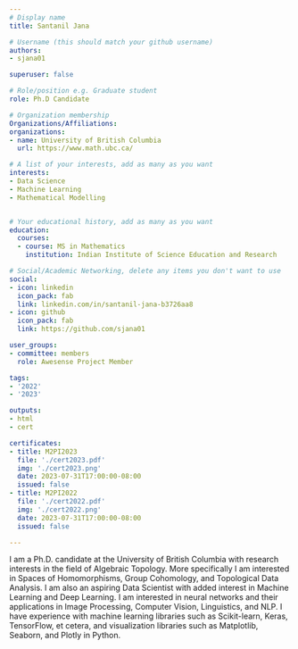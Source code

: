 ```yaml
---
# Display name
title: Santanil Jana

# Username (this should match your github username)
authors:
- sjana01

superuser: false

# Role/position e.g. Graduate student
role: Ph.D Candidate 

# Organization membership
Organizations/Affiliations:
organizations:
- name: University of British Columbia
  url: https://www.math.ubc.ca/

# A list of your interests, add as many as you want
interests:
- Data Science
- Machine Learning
- Mathematical Modelling


# Your educational history, add as many as you want
education:
  courses:
  - course: MS in Mathematics
    institution: Indian Institute of Science Education and Research

# Social/Academic Networking, delete any items you don't want to use
social:
- icon: linkedin
  icon_pack: fab
  link: linkedin.com/in/santanil-jana-b3726aa8
- icon: github
  icon_pack: fab
  link: https://github.com/sjana01

user_groups:
- committee: members
  role: Awesense Project Member

tags:
- '2022'
- '2023'

outputs:
- html
- cert

certificates:
- title: M2PI2023
  file: './cert2023.pdf'
  img: './cert2023.png'
  date: 2023-07-31T17:00:00-08:00
  issued: false
- title: M2PI2022
  file: './cert2022.pdf'
  img: './cert2022.png'
  date: 2023-07-31T17:00:00-08:00
  issued: false

---
```

I am a Ph.D. candidate at the University of British Columbia with research
interests in the field of Algebraic Topology. More specifically I am interested
in Spaces of Homomorphisms, Group Cohomology, and Topological Data Analysis. I
am also an aspiring Data Scientist with added interest in Machine Learning and
Deep Learning. I am interested in neural networks and their applications in
Image Processing, Computer Vision, Linguistics, and NLP. I have experience with
machine learning libraries such as Scikit-learn, Keras, TensorFlow, et cetera,
and visualization libraries such as Matplotlib, Seaborn, and Plotly in Python.
